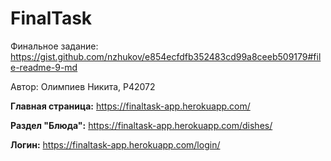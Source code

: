 # FinalTask
 
Финальное задание: https://gist.github.com/nzhukov/e854ecfdfb352483cd99a8ceeb509179#file-readme-9-md

Автор: Олимпиев Никита, P42072



**Главная страница:** https://finaltask-app.herokuapp.com/

**Раздел "Блюда":** https://finaltask-app.herokuapp.com/dishes/

**Логин:** https://finaltask-app.herokuapp.com/login/
